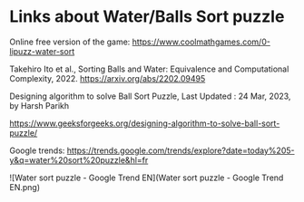 # Links about Water/Balls Sort puzzle

Online free version of the game: https://www.coolmathgames.com/0-lipuzz-water-sort

Takehiro Ito et al., Sorting Balls and Water: Equivalence and Computational Complexity, 2022. https://arxiv.org/abs/2202.09495 

Designing algorithm to solve Ball Sort Puzzle,  Last Updated : 24 Mar, 2023, by Harsh Parikh

https://www.geeksforgeeks.org/designing-algorithm-to-solve-ball-sort-puzzle/

Google trends: https://trends.google.com/trends/explore?date=today%205-y&q=water%20sort%20puzzle&hl=fr 

![Water sort puzzle - Google Trend EN](Water sort puzzle - Google Trend EN.png)